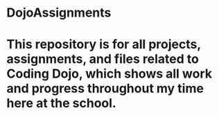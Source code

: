 # DojoAssignments
# This repository is for all projects, assignments, and files related to Coding Dojo, which shows all work and progress throughout my time here at the school.
